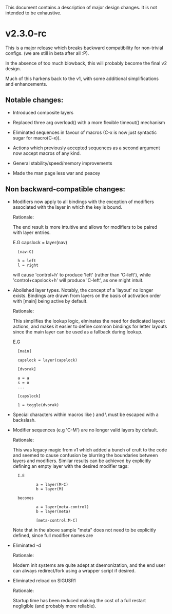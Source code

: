 This document contains a description of major design changes.
It is not intended to be exhaustive.

# v2.3.0-rc

This is a major release which breaks backward compatibility for
non-trivial configs. (we are still in beta after all :P).

In the absence of too much blowback, this will probably become the final
v2 design.

Much of this harkens back to the v1, with some additional simplifications
and enhancements.

## Notable changes:

  - Introduced composite layers

  - Replaced three arg overload() with a more flexible timeout() mechanism

  - Eliminated sequences in favour of macros (C-x is now just syntactic
    sugar for macro(C-x)).

  - Actions which previously accepted sequences as a second argument
    now accept macros of any kind.

  - General stability/speed/memory improvements

  - Made the man page less war and peacey

## Non backward-compatible changes:

  - Modifiers now apply to all bindings with the exception of modifiers
    associated with the layer in which the key is bound.

    Rationale:

    The end result is more intuitive and allows for modifiers to be paired with
    layer entries.

    E.G
          capslock = layer(nav)

          [nav:C]

          h = left
          l = right

    will cause 'control+h' to produce 'left' (rather than 'C-left'), while
    'control+capslock+h' will produce 'C-left', as one might intuit.

  - Abolished layer types. Notably, the concept of a 'layout' no longer exists.
    Bindings are drawn from layers on the basis of activation order with [main]
    being active by default.

    Rationale:

    This simplifies the lookup logic, elminates the need for dedicated layout
    actions, and makes it easier to define common bindings for letter layouts
    since the main layer can be used as a fallback during lookup.

    E.G

          [main]

          capslock = layer(capslock)

          [dvorak]

          a = a
          s = o
          ...

          [capslock]

          1 = toggle(dvorak)

  - Special characters within macros like ) and \ must be escaped with a backslash.

  - Modifier sequences (e.g 'C-M') are no longer valid layers by default.

    Rationale:

    This was legacy magic from v1 which added a bunch of cruft to the code and
    seemed to cause confusion by blurring the boundaries between layers and
    modifiers. Similar results can be achieved by explicitly defining an
    empty layer with the desired modifier tags:

          I.E

                  a = layer(M-C)
                  b = layer(M)

          becomes

                  a = layer(meta-control)
                  b = layer(meta)

                  [meta-control:M-C]

    Note that in the above sample "meta" does not need to be
    explicitly defined, since full modifier names are

  - Eliminated -d

    Rationale:

    Modern init systems are quite adept at daemonization, and the end user
    can always redirect/fork using a wrapper script if desired.

  - Eliminated reload on SIGUSR1

    Rationale:

    Startup time has been reduced making the cost of a full
    restart negligible (and probably more reliable).
